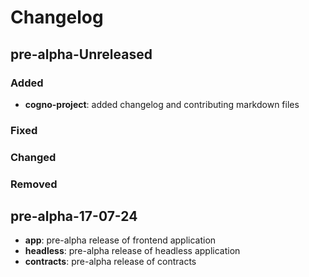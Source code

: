# Changelog

## pre-alpha-Unreleased

### Added

- **cogno-project**: added changelog and contributing markdown files

### Fixed

### Changed

### Removed

## pre-alpha-17-07-24

- **app**: pre-alpha release of frontend application
- **headless**: pre-alpha release of headless application
- **contracts**: pre-alpha release of contracts